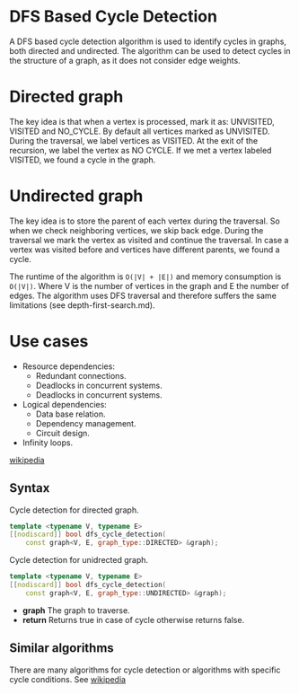 # DFS Based Cycle Detection

A DFS based cycle detection algorithm is used to identify cycles in graphs, both directed and undirected.
The algorithm can be used to detect cycles in the structure of a graph, as it does not consider edge weights.

# Directed graph

The key idea is that when a vertex is processed, mark it as: UNVISITED, VISITED and NO_CYCLE.
By default all vertices marked as UNVISITED. During the traversal, we label vertices as VISITED. At the exit of the
recursion, we label the vertex as NO CYCLE.
If we met a vertex labeled VISITED, we found a cycle in the graph.

# Undirected graph

The key idea is to store the parent of each vertex during the traversal. So when we check neighboring vertices, we skip
back edge.
During the traversal we mark the vertex as visited and continue the traversal. In case a vertex was visited before and
vertices have different parents, we found a cycle.

The runtime of the algorithm is `O(|V| + |E|)` and memory consumption is `O(|V|)`. Where V is the number of vertices in
the graph and E the number of edges.
The algorithm uses DFS traversal and therefore suffers the same limitations (see depth-first-search.md).

# Use cases

- Resource dependencies:
    - Redundant connections.
    - Deadlocks in concurrent systems.
    - Deadlocks in concurrent systems.
- Logical dependencies:
    - Data base relation.
    - Dependency management.
    - Circuit design.
- Infinity loops.

[wikipedia](https://en.wikipedia.org/wiki/Cycle_(graph_theory)#Cycle_detection)

## Syntax

Cycle detection for directed graph.

```cpp
template <typename V, typename E>
[[nodiscard]] bool dfs_cycle_detection(
    const graph<V, E, graph_type::DIRECTED> &graph);

```

Cycle detection for unidrected graph.

```cpp
template <typename V, typename E>
[[nodiscard]] bool dfs_cycle_detection(
    const graph<V, E, graph_type::UNDIRECTED> &graph);
```

- **graph** The graph to traverse.
- **return** Returns true in case of cycle otherwise returns false.

## Similar algorithms

There are many algorithms for cycle detection or algorithms with specific cycle conditions.
See [wikipedia](https://en.wikipedia.org/wiki/Cycle_(graph_theory)#Graph_classes_defined_by_cycle)
